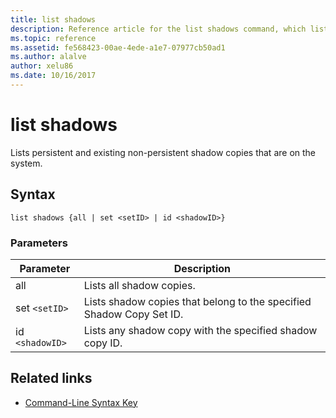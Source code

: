 ```yaml
---
title: list shadows
description: Reference article for the list shadows command, which lists persistent and existing non-persistent shadow copies that are on the system.
ms.topic: reference
ms.assetid: fe568423-00ae-4ede-a1e7-07977cb50ad1
ms.author: alalve
author: xelu86
ms.date: 10/16/2017
---
```


# list shadows

Lists persistent and existing non-persistent shadow copies that are on the system.

## Syntax

```
list shadows {all | set <setID> | id <shadowID>}
```

### Parameters

| Parameter | Description |
| ---------- | ---------- |
| all | Lists all shadow copies. |
| set `<setID>` | Lists shadow copies that belong to the specified Shadow Copy Set ID. |
| id `<shadowID>` | Lists any shadow copy with the specified shadow copy ID. |

## Related links

- [Command-Line Syntax Key](command-line-syntax-key.md)
